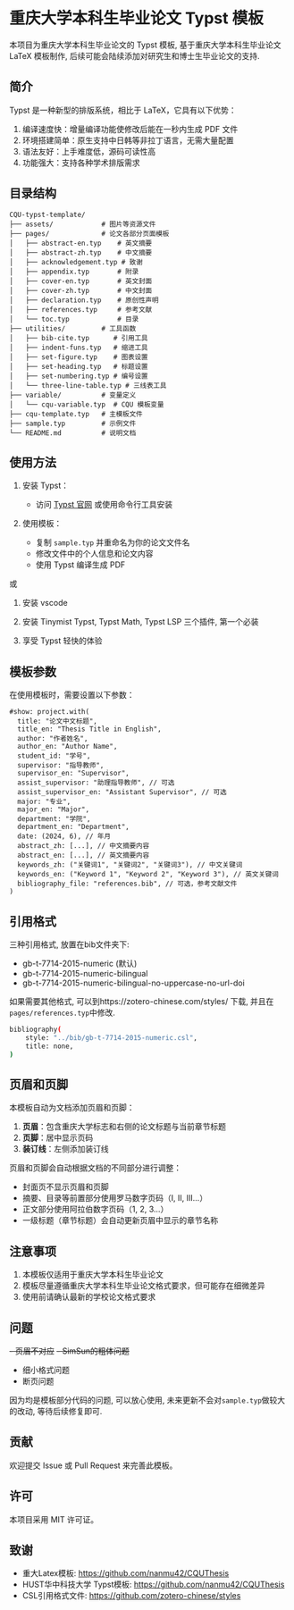 # 重庆大学本科生毕业论文 Typst 模板

本项目为重庆大学本科生毕业论文的 Typst 模板, 基于重庆大学本科生毕业论文 LaTeX 模板制作, 后续可能会陆续添加对研究生和博士生毕业论文的支持.

## 简介

Typst 是一种新型的排版系统，相比于 LaTeX，它具有以下优势：

1. 编译速度快：增量编译功能使修改后能在一秒内生成 PDF 文件
2. 环境搭建简单：原生支持中日韩等非拉丁语言，无需大量配置
3. 语法友好：上手难度低，源码可读性高
4. 功能强大：支持各种学术排版需求

## 目录结构

```
CQU-typst-template/
├── assets/            # 图片等资源文件
├── pages/             # 论文各部分页面模板
│   ├── abstract-en.typ    # 英文摘要
│   ├── abstract-zh.typ    # 中文摘要
│   ├── acknowledgement.typ # 致谢
│   ├── appendix.typ       # 附录
│   ├── cover-en.typ       # 英文封面
│   ├── cover-zh.typ       # 中文封面
│   ├── declaration.typ    # 原创性声明
│   ├── references.typ     # 参考文献
│   └── toc.typ            # 目录
├── utilities/         # 工具函数
│   ├── bib-cite.typ      # 引用工具
│   ├── indent-funs.typ   # 缩进工具
│   ├── set-figure.typ    # 图表设置
│   ├── set-heading.typ   # 标题设置
│   ├── set-numbering.typ # 编号设置
│   └── three-line-table.typ # 三线表工具
├── variable/          # 变量定义
│   └── cqu-variable.typ  # CQU 模板变量
├── cqu-template.typ   # 主模板文件
├── sample.typ         # 示例文件
└── README.md          # 说明文档
```

## 使用方法

1. 安装 Typst：
   - 访问 [Typst 官网](https://typst.app/) 或使用命令行工具安装

2. 使用模板：
   - 复制 `sample.typ` 并重命名为你的论文文件名
   - 修改文件中的个人信息和论文内容
   - 使用 Typst 编译生成 PDF

或

1. 安装 vscode

2. 安装 Tinymist Typst, Typst Math, Typst LSP 三个插件, 第一个必装

3. 享受 Typst 轻快的体验

## 模板参数

在使用模板时，需要设置以下参数：

```typst
#show: project.with(
  title: "论文中文标题",
  title_en: "Thesis Title in English",
  author: "作者姓名",
  author_en: "Author Name",
  student_id: "学号",
  supervisor: "指导教师",
  supervisor_en: "Supervisor",
  assist_supervisor: "助理指导教师", // 可选
  assist_supervisor_en: "Assistant Supervisor", // 可选
  major: "专业",
  major_en: "Major",
  department: "学院",
  department_en: "Department",
  date: (2024, 6), // 年月
  abstract_zh: [...], // 中文摘要内容
  abstract_en: [...], // 英文摘要内容
  keywords_zh: ("关键词1", "关键词2", "关键词3"), // 中文关键词
  keywords_en: ("Keyword 1", "Keyword 2", "Keyword 3"), // 英文关键词
  bibliography_file: "references.bib", // 可选，参考文献文件
)
```

## 引用格式
三种引用格式, 放置在bib文件夹下: 
- gb-t-7714-2015-numeric (默认)
- gb-t-7714-2015-numeric-bilingual
- gb-t-7714-2015-numeric-bilingual-no-uppercase-no-url-doi

如果需要其他格式, 可以到https://zotero-chinese.com/styles/ 下载, 并且在`pages/references.typ`中修改.

```bash
bibliography(
    style: "../bib/gb-t-7714-2015-numeric.csl",
    title: none,
)
```

## 页眉和页脚

本模板自动为文档添加页眉和页脚：

1. **页眉**：包含重庆大学标志和右侧的论文标题与当前章节标题
2. **页脚**：居中显示页码
3. **装订线**：左侧添加装订线

页眉和页脚会自动根据文档的不同部分进行调整：

- 封面页不显示页眉和页脚
- 摘要、目录等前置部分使用罗马数字页码（I, II, III...）
- 正文部分使用阿拉伯数字页码（1, 2, 3...）
- 一级标题（章节标题）会自动更新页眉中显示的章节名称

## 注意事项

1. 本模板仅适用于重庆大学本科生毕业论文
2. 模板尽量遵循重庆大学本科生毕业论文格式要求，但可能存在细微差异
3. 使用前请确认最新的学校论文格式要求

## 问题

~~- 页眉不对应~~
~~- SimSun的粗体问题~~
- 细小格式问题
- 断页问题

因为均是模板部分代码的问题, 可以放心使用, 未来更新不会对`sample.typ`做较大的改动, 等待后续修复即可.

## 贡献

欢迎提交 Issue 或 Pull Request 来完善此模板。

## 许可

本项目采用 MIT 许可证。

## 致谢

- 重大Latex模板: https://github.com/nanmu42/CQUThesis
- HUST华中科技大学 Typst模板: https://github.com/nanmu42/CQUThesis
- CSL引用格式文件: https://github.com/zotero-chinese/styles
